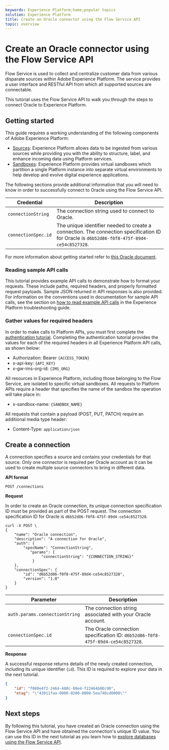 ```yaml
---
keywords: Experience Platform;home;popular topics
solution: Experience Platform
title: Create an Oracle connector using the Flow Service API
topic: overview
---
```


# Create an Oracle connector using the Flow Service API

Flow Service is used to collect and centralize customer data from various disparate sources within Adobe Experience Platform. The service provides a user interface and RESTful API from which all supported sources are connectable.

This tutorial uses the Flow Service API to walk you through the steps to connect Oracle to Experience Platform.

## Getting started

This guide requires a working understanding of the following components of Adobe Experience Platform:

*   [Sources](../../../../home.md): Experience Platform allows data to be ingested from various sources while providing you with the ability to structure, label, and enhance incoming data using Platform services.
*   [Sandboxes](../../../../../sandboxes/home.md): Experience Platform provides virtual sandboxes which partition a single Platform instance into separate virtual environments to help develop and evolve digital experience applications.

The following sections provide additional information that you will need to know in order to successfully connect to Oracle using the Flow Service API.

| Credential | Description |
| ---------- | ----------- |
| `connectionString` | The connection string used to connect to Oracle. |
| `connectionSpec.id` | The unique identifier needed to create a connection. The connection specification ID for Oracle is `d6b52d86-f0f8-475f-89d4-ce54c8527328`. |

For more information about getting started refer to [this Oracle document](https://docs.oracle.com/database/121/ODPNT/featConnecting.htm#ODPNT199).

### Reading sample API calls

This tutorial provides example API calls to demonstrate how to format your requests. These include paths, required headers, and properly formatted request payloads. Sample JSON returned in API responses is also provided. For information on the conventions used in documentation for sample API calls, see the section on [how to read example API calls](../../../../../landing/troubleshooting.md#how-do-i-format-an-api-request) in the Experience Platform troubleshooting guide.

### Gather values for required headers

In order to make calls to Platform APIs, you must first complete the [authentication tutorial](../../../../../tutorials/authentication.md). Completing the authentication tutorial provides the values for each of the required headers in all Experience Platform API calls, as shown below:

*   Authorization: Bearer `{ACCESS_TOKEN}`
*   x-api-key: `{API_KEY}`
*   x-gw-ims-org-id: `{IMS_ORG}`

All resources in Experience Platform, including those belonging to the Flow Service, are isolated to specific virtual sandboxes. All requests to Platform APIs require a header that specifies the name of the sandbox the operation will take place in:

*   x-sandbox-name: `{SANDBOX_NAME}`

All requests that contain a payload (POST, PUT, PATCH) require an additional media type header:

*   Content-Type: `application/json`

## Create a connection

A connection specifies a source and contains your credentials for that source. Only one connector is required per Oracle account as it can be used to create multiple source connectors to bring in different data.

**API format**

```https
POST /connections
```

**Request**

In order to create an Oracle connection, its unique connection specification ID must be provided as part of the POST request. The connection specification ID for Oracle is `d6b52d86-f0f8-475f-89d4-ce54c8527328`.

```shell
curl -X POST \
{
    "name": "Oracle connection",
    "description": "A connection for Oracle",
    "auth": {
        "specName": "ConnectionString",
           "params": {
                "connectionString": "{CONNECTION_STRING}"
            }
    },
    "connectionSpec": {
        "id": "d6b52d86-f0f8-475f-89d4-ce54c8527328",
        "version": "1.0"
    }
}

```

| Parameter | Description |
| --------- | ----------- |
| `auth.params.connectionString` | The connection string associated with your Oracle account. |
| `connectionSpec.id` | The Oracle connection specification ID: `d6b52d86-f0f8-475f-89d4-ce54c8527328`. |

**Response**

A successful response returns details of the newly created connection, including its unique identifier (`id`). This ID is required to explore your data in the next tutorial.

```json
{
    "id": "f088e4f2-2464-480c-88e4-f22464b80c90",
    "etag": "\"43011faa-0000-0200-0000-5ea740cd0000\""
}
```

## Next steps

By following this tutorial, you have created an Oracle connection using the Flow Service API and have obtained the connection's unique ID value. You can use this ID in the next tutorial as you learn how to [explore databases using the Flow Service API](../../explore/database-nosql.md).
